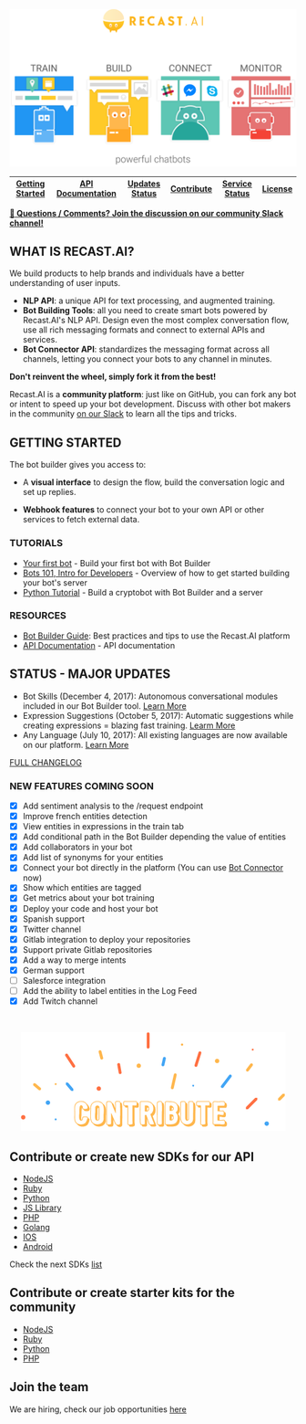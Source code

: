 <p align="center">
  <img src="assets/logo2.png" />
</p>

| [Getting Started](https://github.com/RecastAI/Recast.AI/blob/master/README.md#getting-started) | [API Documentation](https://recast.ai/docs/api-reference/) | [Updates Status](https://github.com/RecastAI/Recast.AI/blob/master/README.md#status---major-updates) | [Contribute](https://github.com/RecastAI/Recast.AI/blob/master/README.md#contribute-or-create-new-sdks-for-our-api) | [Service Status](https://status.recast.ai/) | [License](https://recast.ai/terms) |
|---|---|---|---|---|---|


**[ :speech_balloon: Questions / Comments? Join the discussion on our community Slack channel!](https://slack.recast.ai/)**

## WHAT IS RECAST.AI?

We build products to help brands and individuals have a better understanding of user inputs.

-   **NLP API**: a unique API for text processing, and augmented training.
-   **Bot Building Tools**: all you need to create smart bots powered by Recast.AI's NLP API. Design even the most complex conversation flow, use all rich messaging formats and connect to external APIs and services.
-   **Bot Connector API**: standardizes the messaging format across all channels, letting you connect your bots to any channel in minutes.

**Don't reinvent the wheel, simply fork it from the best!**

Recast.AI is a **community platform**: just like on GitHub, you can fork any bot or intent to speed up your bot development. Discuss with other bot makers in the community [on our Slack](https://slack.recast.ai/) to learn all the tips and tricks.

## GETTING STARTED

The bot builder gives you access to: 

-   A **visual interface** to design the flow, build the conversation logic and set up replies.

-   **Webhook features** to connect your bot to your own API or other services to fetch external data.

### TUTORIALS
* [Your first bot](https://blog.recast.ai/build-your-first-bot-with-recast-ai/) - Build your first bot with Bot Builder
* [Bots 101, Intro for Developers](https://recast.ai/blog/bots-introduction-developers/) - Overview of how to get started building your bot's server
* [Python Tutorial](https://recast.ai/blog/python-cryptobot/) - Build a cryptobot with Bot Builder and a server

### RESOURCES
* [Bot Builder Guide](https://recast.ai/docs): Best practices and tips to use the Recast.AI platform 
* [API Documentation](https://man.recast.ai/) - API documentation

## STATUS - MAJOR UPDATES

* Bot Skills (December 4, 2017): Autonomous conversational modules included in our Bot Builder tool. [Learn More](https://recast.ai/blog/build-your-first-bot-with-recast-ai/?utm_source=crepe&utm_medium=bot)
* Expression Suggestions (October 5, 2017): Automatic suggestions while creating expressions = blazing fast training. [Learm More](https://recast.ai/blog/ai-building-ai/?utm_source=crepe&utm_medium=bot)
* Any Language (July 10, 2017): All existing languages are now available on our platform. [Learn More](https://recast.ai/blog/tuto-any-language/?utm_source=crepe&utm_medium=bot)

[FULL CHANGELOG](https://recast.ai/docs/api-reference/#changelogs)

### NEW FEATURES COMING SOON
- [x] Add sentiment analysis to the /request endpoint
- [x] Improve french entities detection
- [x] View entities in expressions in the train tab
- [x] Add conditional path in the Bot Builder depending the value of entities
- [x] Add collaborators in your bot
- [x] Add list of synonyms for your entities
- [x] Connect your bot directly in the platform (You can use [Bot Connector](https://botconnector.recast.ai) now)
- [x] Show which entities are tagged
- [x] Get metrics about your bot training
- [x] Deploy your code and host your bot
- [x] Spanish support
- [x] Twitter channel
- [x] Gitlab integration to deploy your repositories
- [x] Support private Gitlab repositories
- [x] Add a way to merge intents
- [x] German support
- [ ] Salesforce integration
- [ ] Add the ability to label entities in the Log Feed
- [x] Add Twitch channel

<br/>
<p align="center">
  <img src="assets/contribute.png" />
</p>

## Contribute or create new SDKs for our API
* [NodeJS](https://github.com/RecastAI/SDK-NodeJS)
* [Ruby](https://github.com/RecastAI/SDK-ruby)
* [Python](https://github.com/RecastAI/SDK-python)
* [JS Library](https://github.com/RecastAI/Library-JavaScript)
* [PHP](https://github.com/RecastAI/SDK-PHP)
* [Golang](https://github.com/RecastAI/SDK-Golang)
* [IOS](https://github.com/RecastAI/SDK-iOS)
* [Android](https://github.com/RecastAI/SDK-Android)

Check the next SDKs [list](https://github.com/RecastAI/Recast.AI/labels/help%20wanted)

## Contribute or create starter kits for the community
* [NodeJS](https://github.com/RecastAI/starter-NodeJS)
* [Ruby](https://github.com/RecastAI/starter-ruby)
* [Python](https://github.com/RecastAI/starter-python)
* [PHP](https://github.com/RecastAI/starter-PHP)


## Join the team
We are hiring, check our job opportunities [here](https://recast.ai/jobs)
